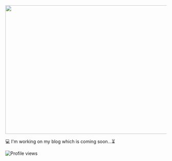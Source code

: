 <div align="center">
	<img src="https://raw.githubusercontent.com/aliataf/aliataf/master/header.svg" width="800" height="400">
	<br>
</div>

💻 I'm working on my blog which is coming soon...⏳

<p align="left">
  <img src="https://komarev.com/ghpvc/?username=aliataf" alt="Profile views" />
</p>